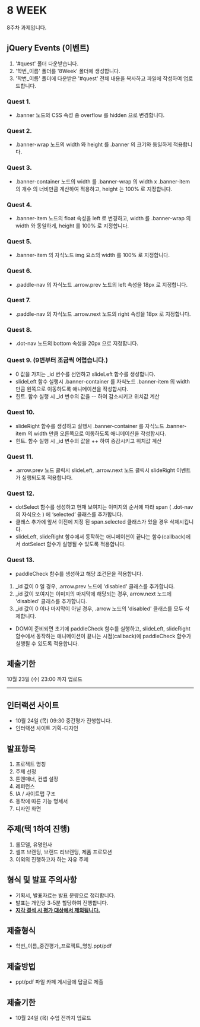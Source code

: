 # 8 WEEK

8주차 과제입니다.

## jQuery Events (이벤트)

1. '#quest' 폴더 다운받습니다.
2. '학번_이름' 폴더를 '8Week' 폴더에 생성합니다.
3. '학번_이름' 폴더에 다운받은 '#quest' 전체 내용을 복사하고 파일에 작성하여 업로드합니다.

### Quest 1.

- .banner 노드의 CSS 속성 중 overflow 를 hidden 으로 변경합니다.

### Quest 2.

- .banner-wrap 노드의 width 와 height 를 .banner 의 크기와 동일하게 적용합니다.

### Quest 3.

- .banner-container 노드의 width 를 .banner-wrap 의 width x .banner-item 의 개수 의 너비만큼 계산하여 적용하고, height 는 100% 로 지정합니다.

### Quest 4.

- .banner-item 노드의 float 속성을 left 로 변경하고, width 를 .banner-wrap 의 width 와 동일하게, height 를 100% 로 지정합니다.

### Quest 5.

- .banner-item 의 자식노드 img 요소의 width 를 100% 로 지정합니다.

### Quest 6.

- .paddle-nav 의 자식노드 .arrow.prev 노드의 left 속성을 18px 로 지정합니다.

### Quest 7.

- .paddle-nav 의 자식노드 .arrow.next 노드의 right 속성을 18px 로 지정합니다.

### Quest 8.

- .dot-nav 노드의 bottom 속성을 20px 으로 지정합니다.

### Quest 9. (9번부터 조금씩 어렵습니다.)

- 0 값을 가지는 _id 변수를 선언하고 slideLeft 함수를 생성합니다.
- slideLeft 함수 실행시 .banner-container 를 자식노드 .banner-item 의 width 만큼 왼쪽으로 이동하도록 애니메이션을 작성합시다.
- 힌트. 함수 실행 시 _id 변수의 값을 -- 하여 감소시키고 위치값 계산

### Quest 10.

- slideRight 함수를 생성하고 실행시 .banner-container 를 자식노드 .banner-item 의 width 만큼 오른쪽으로 이동하도록 애니메이션을 작성합시다.
- 힌트. 함수 실행 시 _id 변수의 값을 ++ 하여 증감시키고 위치값 계산

### Quest 11.

- .arrow.prev 노드 클릭시 slideLeft, .arrow.next 노드 클릭시 slideRight 이벤트가 실행되도록 적용합니다.

### Quest 12.

- dotSelect 함수를 생성하고 현재 보여지는 이미지의 순서에 따라 span ( .dot-nav 의 자식요소 ) 에 ‘selected’ 클래스를 추가합니다.
- 클래스 추가에 앞서 이전에 지정 된 span.selected 클래스가 있을 경우 삭제시킵니다.
- slideLeft, slideRight 함수에서 동작하는 애니메이션이 끝나는 함수(callback)에서 dotSelect 함수가 실행될 수 있도록 적용합니다.

### Quest 13.

- paddleCheck 함수를 생성하고 해당 조건문을 적용합니다.
1. _id 값이 0 일 경우, .arrow.prev 노드에 'disabled' 클래스를 추가합니다.
2. _id 값이 보여지는 이미지의 마지막에 해당되는 경우, arrow.next 노드에 'disabled' 클래스를 추가합니다.
3. _id 값이 0 이나 마지막이 아닐 경우, .arrow 노드의 'disabled' 클래스를 모두 삭제합니다.
- DOM이 준비되면 초기에 paddleCheck 함수를 실행하고, slideLeft, slideRight 함수에서 동작하는 애니메이션이 끝나는 시점(callback)에 paddleCheck 함수가 실행될 수 있도록 적용합니다.


## 제출기한

10월 23일 (수) 23:00 까지 업로드

<hr/>

## 인터랙션 사이트

- 10월 24일 (목) 09:30 중간평가 진행합니다.
- 인터랙션 사이트 기획-디자인

## 발표항목

1. 프로젝트 명칭
2. 주제 선정
3. 톤앤매너, 컨셉 설정
4. 레퍼런스
5. IA / 사이트맵 구조
6. 동작에 따른 기능 명세서
7. 디자인 화면

## 주제(택 1하여 진행)

1. 롤모델, 유명인사
2. 셀프 브랜딩, 브랜드 리브랜딩, 제품 프로모션
3. 이외의 진행하고자 하는 자유 주제

## 형식 및 발표 주의사항

- 기획서, 발표자료는 발표 분량으로 정리합니다.
- 발표는 개인당 3-5분 할당하여 진행합니다.
- <b><u>지각 결석 시 평가 대상에서 제외됩니다.</u></b>

## 제출형식

- 학번_이름_중간평가_프로젝트_명칭.ppt/pdf

## 제출방법

- ppt/pdf 파일 카페 게시글에 답글로 제출

## 제출기한

- 10월 24일 (목) 수업 전까지 업로드